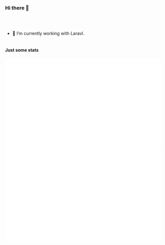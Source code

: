 ### Hi there 👋

<!--
**errijahi/errijahi** is a ✨ _special_ ✨ repository because its `README.md` (this file) appears on your GitHub profile.

Here are some ideas to get you started:

- 🌱 I’m currently learning ...
- 👯 I’m looking to collaborate on ...
- 🤔 I’m looking for help with ...
- 💬 Ask me about ...
- 📫 How to reach me: ...
- 😄 Pronouns: ...
- ⚡ Fun fact: ...
-->
<br/><br/>
  - 🔭 I’m currently working with Laravl.
<br/><br/>
  
#### Just some stats
![GitHub stats](https://github.com/errijahi/github-stats-transparent/blob/output/generated/overview.svg)
![Top Langs](https://github.com/errijahi/github-stats-transparent/blob/output/generated/languages.svg)
